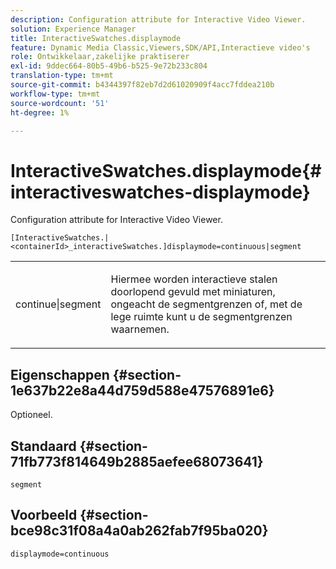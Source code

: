 ```yaml
---
description: Configuration attribute for Interactive Video Viewer.
solution: Experience Manager
title: InteractiveSwatches.displaymode
feature: Dynamic Media Classic,Viewers,SDK/API,Interactieve video's
role: Ontwikkelaar,zakelijke praktiserer
exl-id: 9ddec664-80b5-49b6-b525-9e72b233c804
translation-type: tm+mt
source-git-commit: b4344397f82eb7d2d61020909f4acc7fddea210b
workflow-type: tm+mt
source-wordcount: '51'
ht-degree: 1%

---
```


# InteractiveSwatches.displaymode{#interactiveswatches-displaymode}

Configuration attribute for Interactive Video Viewer.

`[InteractiveSwatches.|<containerId>_interactiveSwatches.]displaymode=continuous|segment`

<table id="table_441553CD34C94A58A9D7CBF772DEDDB6"> 
 <tbody> 
  <tr> 
   <td colname="col1"> <p> <span class="codeph"> continue|segment</span> </p> </td> 
   <td colname="col2"> <p> Hiermee worden interactieve stalen doorlopend gevuld met miniaturen, ongeacht de segmentgrenzen of, met de lege ruimte kunt u de segmentgrenzen waarnemen. </p> </td> 
  </tr> 
 </tbody> 
</table>

## Eigenschappen {#section-1e637b22e8a44d759d588e47576891e6}

Optioneel.

## Standaard {#section-71fb773f814649b2885aefee68073641}

`segment`

## Voorbeeld {#section-bce98c31f08a4a0ab262fab7f95ba020}

```
displaymode=continuous
```
